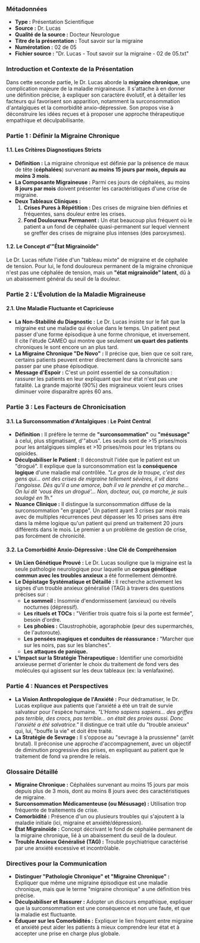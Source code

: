 ### **Métadonnées**

- **Type :** Présentation Scientifique
- **Source :** Dr. Lucas
- **Qualité de la source :** Docteur Neurologue
- **Titre de la présentation :** Tout savoir sur la migraine
- **Numérotation :** 02 de 05
- **Fichier source :** "Dr. Lucas - Tout savoir sur la migraine - 02 de 05.txt"

### **Introduction et Contexte de la Présentation**

Dans cette seconde partie, le Dr. Lucas aborde la **migraine chronique**, une complication majeure de la maladie migraineuse. Il s'attache à en donner une définition précise, à expliquer son caractère évolutif, et à détailler les facteurs qui favorisent son apparition, notamment la surconsommation d'antalgiques et la comorbidité anxio-dépressive. Son propos vise à déconstruire les idées reçues et à proposer une approche thérapeutique empathique et déculpabilisante.

### **Partie 1 : Définir la Migraine Chronique**

#### **1.1. Les Critères Diagnostiques Stricts**

- **Définition :** La migraine chronique est définie par la présence de maux de tête (**céphalées**) survenant **au moins 15 jours par mois, depuis au moins 3 mois**.
- **La Composante Migraineuse :** Parmi ces jours de céphalées, au moins **8 jours par mois** doivent présenter les caractéristiques d'une crise de migraine.
- **Deux Tableaux Cliniques :**
    1. **Crises Pures à Répétition :** Des crises de migraine bien définies et fréquentes, sans douleur entre les crises.
    2. **Fond Douloureux Permanent :** Un état beaucoup plus fréquent où le patient a un fond de céphalée quasi-permanent sur lequel viennent se greffer des crises de migraine plus intenses (des paroxysmes).

#### **1.2. Le Concept d'"État Migrainoïde"**

Le Dr. Lucas réfute l'idée d'un "tableau mixte" de migraine et de céphalée de tension. Pour lui, le fond douloureux permanent de la migraine chronique n'est pas une céphalée de tension, mais un **"état migrainoïde" latent**, dû à un abaissement général du seuil de la douleur.

### **Partie 2 : L'Évolution de la Maladie Migraineuse**

#### **2.1. Une Maladie Fluctuante et Capricieuse**

- **La Non-Stabilité du Diagnostic :** Le Dr. Lucas insiste sur le fait que la migraine est une maladie qui évolue dans le temps. Un patient peut passer d'une forme épisodique à une forme chronique, et inversement. Il cite l'étude CAMEO qui montre que seulement **un quart des patients** chroniques le sont encore un an plus tard.
- **La Migraine Chronique "De Novo" :** Il précise que, bien que ce soit rare, certains patients peuvent entrer directement dans la chronicité sans passer par une phase épisodique.
- **Message d'Espoir :** C'est un point essentiel de sa consultation : rassurer les patients en leur expliquant que leur état n'est pas une fatalité. La grande majorité (90%) des migraineux voient leurs crises diminuer voire disparaître après 60 ans.

### **Partie 3 : Les Facteurs de Chronicisation**

#### **3.1. La Surconsommation d'Antalgiques : Le Point Central**

- **Définition :** Il préfère le terme de **"surconsommation"** ou **"mésusage"** à celui, plus stigmatisant, d'"abus". Les seuils sont de >15 prises/mois pour les antalgiques simples et >10 prises/mois pour les triptans ou opioïdes.
- **Déculpabiliser le Patient :** Il déconstruit l'idée que le patient est un "drogué". Il explique que la surconsommation est la **conséquence logique** d'une maladie mal contrôlée. _"Le gros de la troupe, c'est des gens qui... ont des crises de migraine tellement sévères, il vit dans l'angoisse. Dès qu'il a une amorce, bah il va le prendre et ça marche... On lui dit 'vous êtes un drogué'... Non, docteur, oui, ça marche, je suis soulagé en 1h."_
- **Nuance Clinique :** Il distingue la surconsommation diffuse de la surconsommation "en grappe". Un patient ayant 3 crises par mois mais avec de multiples récurrences peut dépasser les 10 prises sans être dans la même logique qu'un patient qui prend un traitement 20 jours différents dans le mois. Le premier a un problème de gestion de crise, pas forcément de chronicité.

#### **3.2. La Comorbidité Anxio-Dépressive : Une Clé de Compréhension**

- **Un Lien Génétique Prouvé :** Le Dr. Lucas souligne que la migraine est la seule pathologie neurologique pour laquelle un **corpus génétique commun avec les troubles anxieux** a été formellement démontré.
- **Le Dépistage Systématique et Détaillé :** Il recherche activement les signes d'un trouble anxieux généralisé (TAG) à travers des questions précises sur :
  - **Le sommeil :** Insomnie d'endormissement (anxieux) ou réveils nocturnes (dépressif).
  - **Les rituels et TOCs :** "Vérifier trois quatre fois si la porte est fermée", besoin d'ordre.
  - **Les phobies :** Claustrophobie, agoraphobie (peur des supermarchés, de l'autoroute).
  - **Les pensées magiques et conduites de réassurance :** "Marcher que sur les noirs, pas sur les blanches".
  - **Les attaques de panique.**
- **L'Impact sur la Stratégie Thérapeutique :** Identifier une comorbidité anxieuse permet d'orienter le choix du traitement de fond vers des molécules qui agissent sur les deux tableaux (ex: la venlafaxine).

### **Partie 4 : Nuances et Perspectives**

- **La Vision Anthropologique de l'Anxiété :** Pour dédramatiser, le Dr. Lucas explique aux patients que l'anxiété a été un trait de survie salvateur pour l'espèce humaine. _"L'Homo sapiens sapiens... des griffes pas terrible, des crocs, pas terrible... on était des proies aussi. Donc l'anxiété a été salvatrice."_ Il distingue ce trait utile du "trouble anxieux" qui, lui, "bouffe la vie" et doit être traité.
- **La Stratégie de Sevrage :** Il s'oppose au "sevrage à la prussienne" (arrêt brutal). Il préconise une approche d'accompagnement, avec un objectif de diminution progressive des prises, en expliquant au patient que le traitement de fond va prendre le relais.

### **Glossaire Détaillé**

- **Migraine Chronique :** Céphalées survenant au moins 15 jours par mois depuis plus de 3 mois, dont au moins 8 jours avec des caractéristiques de migraine.
- **Surconsommation Médicamenteuse (ou Mésusage) :** Utilisation trop fréquente de traitements de crise.
- **Comorbidité :** Présence d'un ou plusieurs troubles qui s'ajoutent à la maladie initiale (ici, migraine et anxiété/dépression).
- **État Migrainoïde :** Concept décrivant le fond de céphalée permanent de la migraine chronique, lié à un abaissement du seuil de la douleur.
- **Trouble Anxieux Généralisé (TAG) :** Trouble psychiatrique caractérisé par une anxiété excessive et incontrôlable.

### **Directives pour la Communication**

- **Distinguer "Pathologie Chronique" et "Migraine Chronique" :** Expliquer que même une migraine épisodique est une maladie chronique, mais que le terme "migraine chronique" a une définition très précise.
- **Déculpabiliser et Rassurer :** Adopter un discours empathique, expliquer que la surconsommation est une conséquence et non une faute, et que la maladie est fluctuante.
- **Éduquer sur les Comorbidités :** Expliquer le lien fréquent entre migraine et anxiété peut aider les patients à mieux comprendre leur état et à accepter une prise en charge plus globale.